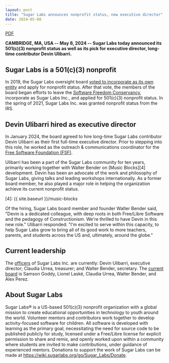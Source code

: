 ```yaml
---
layout: post
title: "Sugar Labs announces nonprofit status, new executive director"
date: 2024-05-08
---
```


[PDF](/press/Sugar-Labs-nonprofit-announcement.pdf)

**CAMBRIDGE, MA, USA -- May 8, 2024 -- Sugar Labs today announced its
  501(c)(3) nonprofit status as well as its pick for executive
  director, long-time contributor Devin Ulibarri.**

## Sugar Labs is a 501(c)(3) nonprofit

In 2019, the Sugar Labs oversight board [voted to incorporate as its
own entity][1] and apply for nonprofit status. After that vote, the
members of the board began efforts to leave the [Software Freedom
Conservancy][2], incorporate as Sugar Labs Inc., and applied for 501(c)(3)
nonprofit status. In the spring of 2021, Sugar Labs Inc. was granted
nonprofit status from the IRS.

[1]: https://wiki.sugarlabs.org/go/Oversight_Board/Meeting_Minutes-2019-05-03
[2]: https://sfconservancy.org/

## Devin Ulibarri hired as executive director

In January 2024, the board agreed to hire long-time Sugar Labs
contributor Devin Ulibarri as their first full-time executive
director. Prior to stepping into this role, he worked as the outreach
& communications coordinator for the [Free Software Foundation
(FSF)][3].

Ulibarri has been a part of the Sugar Labs community for ten
years, primarily working together with Walter Bender on [Music Blocks][4]
development. Devin has been an advocate of the work and philosophy of
Sugar Labs, giving talks and leading workshops internationally. As a
former board member, he also played a major role in helping the
organization achieve its current nonprofit status.

[3]: https://fsf.org
[4]: {{ site.baseurl }}/music-blocks

Of the hiring, Sugar Labs board member and founder Walter Bender said,
"Devin is a dedicated colleague, with deep roots in both Free/Libre
Software and the pedagogy of Constructionism. We're thrilled to have
Devin in this new role." Ulibarri responded: "I'm excited to serve
within this capacity, to help Sugar Labs grow to bring all of its good
work to more teachers, parents, and students across the US and,
ultimately, around the globe."

## Current leadership

The [officers][5] of Sugar Labs Inc. are currently: Devin Ulibarri,
executive director; Claudia Urrea, treasurer; and Walter Bender,
secretary. The [current board][5] is Samson Goddy, Lionel Laské,
Claudia Urrea, Walter Bender, and Alex Perez.

[5]: https://wiki.sugarlabs.org/go/Oversight_Board

## About Sugar Labs

Sugar Labs® is a US-based 501(c)(3) nonprofit organization with a
global mission to create educational opportunities in technology to
youth around the world. Volunteer mentors and contributors work
together to develop activity-focused software for children. All
software is developed with learning as the primary goal, necessitating
the need for source code to be published publicly for study, licensed
under a Free/Libre license for explicit permission to share and remix,
and openly worked upon within a community where students are invited
to make contributions, under guidance of experienced mentors.
Donations to support the work of Sugar Labs can be made at
<https://wiki.sugarlabs.org/go/Sugar_Labs/Donate>.